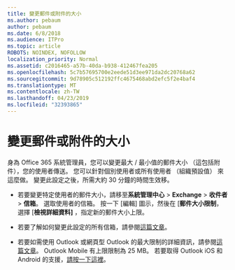 ```yaml
---
title: 變更郵件或附件的大小
ms.author: pebaum
author: pebaum
ms.date: 6/8/2018
ms.audience: ITPro
ms.topic: article
ROBOTS: NOINDEX, NOFOLLOW
localization_priority: Normal
ms.assetid: c2016465-a57b-40da-b938-412467fea205
ms.openlocfilehash: 5c7b57695700e2eede51d3ee971da2dc20768a62
ms.sourcegitcommit: 9d78905c512192ffc4675468abd2efc5f2e4baf4
ms.translationtype: MT
ms.contentlocale: zh-TW
ms.lasthandoff: 04/23/2019
ms.locfileid: "32393865"
---
```

# <a name="changing-message-or-attachment-size"></a>變更郵件或附件的大小

身為 Office 365 系統管理員，您可以變更最大 / 最小值的郵件大小 （這包括附件），您的使用者傳送。 您可以針對個別使用者或所有使用者 （組織預設值） 來這麼做。 變更此設定之後，所需大約 30 分鐘的時間生效移。
  
- 若要變更特定使用者的郵件大小，請移至**系統管理中心** \> **Exchange** \> **收件者** \> **信箱**。 選取使用者的信箱。 按一下 [編輯] 圖示，然後在 [**郵件大小限制**，選擇 [**檢視詳細資料]** ，指定新的郵件大小上限。 
    
- 若要了解如何變更此設定的所有信箱，請參閱[這篇文章](https://www.microsoft.com/microsoft-365/blog/2015/04/15/office-365-now-supports-larger-email-messages-up-to-150-mb/)。
    
- 若要如需使用 Outlook 或網頁型 Outlook 的最大限制的詳細資訊，請參閱[這篇文章](https://technet.microsoft.com/library/exchange-online-limits.aspx#MessageLimits)。 Outlook Mobile 有上限限制為 25 MB。 若要取得 Outlook iOS 和 Android 的支援，[請按一下這裡](https://support.office.com/article/Get-in-app-help-for-Outlook-for-iOS-and-Android-218a22d1-9fa5-4889-b689-de1c63493243)。
    

